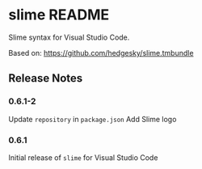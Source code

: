 # slime README

Slime syntax for Visual Studio Code.

Based on: https://github.com/hedgesky/slime.tmbundle


## Release Notes

### 0.6.1-2

Update `repository` in `package.json`
Add Slime logo

### 0.6.1

Initial release of `slime` for Visual Studio Code

